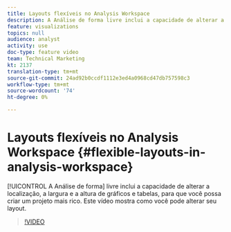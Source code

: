```yaml
---
title: Layouts flexíveis no Analysis Workspace
description: A Análise de forma livre inclui a capacidade de alterar a localização, a largura e a altura dos gráficos e das tabelas para que você possa criar um projeto mais rico. Este vídeo mostra como você pode alterar seu layout.
feature: visualizations
topics: null
audience: analyst
activity: use
doc-type: feature video
team: Technical Marketing
kt: 2137
translation-type: tm+mt
source-git-commit: 24ad92b0ccdf1112e3ed4a0968cd47db757598c3
workflow-type: tm+mt
source-wordcount: '74'
ht-degree: 0%

---
```



# Layouts flexíveis no Analysis Workspace {#flexible-layouts-in-analysis-workspace}

[!UICONTROL A Análise de forma] livre inclui a capacidade de alterar a localização, a largura e a altura de gráficos e tabelas, para que você possa criar um projeto mais rico. Este vídeo mostra como você pode alterar seu layout.

>[!VIDEO](https://video.tv.adobe.com/v/24706/?quality=12)
